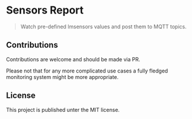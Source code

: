 # Sensors Report

> Watch pre-defined lmsensors values and post them to MQTT topics.

## Contributions

Contributions are welcome and should be made via PR.

Please not that for any more complicated use cases a fully fledged
monitoring system might be more appropriate.

## License

This project is published unter the MIT license.
